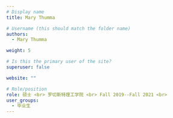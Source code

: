```yaml
---
# Display name
title: Mary Thumma

# Username (this should match the folder name)
authors:
  - Mary Thumma

weight: 5

# Is this the primary user of the site?
superuser: false

website: ""

# Role/position
role: 硕士 <br> 罗切斯特理工学院 <br> Fall 2019--Fall 2021 <br>
user_groups:
  - 毕业生
---
```

